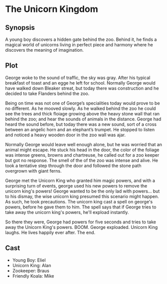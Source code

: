 # The Unicorn Kingdom

## Synopsis

A young boy discovers a hidden gate behind the zoo.
Behind it, he finds a magical world of unicorns living in perfect piece and harmony where he discovers the meaning of imagination.

## Plot

George woke to the sound of traffic, the sky was gray.
After his typical breakfast of toast and an egge he left for school.
Normally George would have walked down Bleaker streat, but today there was construction and he decided to take Flanders behind the zoo.

Being on time was not one of George’s specialities today would prove to be no different.
As he mooved slowly.
As he walked behind the zoo he could see the trees and thick floiage growing above the heavy stone wall that ran behind the zoo; and hear the sounds of animals in the distance.
George had heard the sound before, but today there was a new sound, sort of a cross between an angelic horn and an elephant’s trumpet.
He stopped to listen and noticed a heavy wooden door in the zoo wall was ajar.

Normally George would leave well enough alone, but he was worried that an animal might escape.
He stuck his head in the door, the color of the foliage was intense greens, browns and chartreuse, he called out for a zoo keeper but got no response.
The smell of the of the zoo was intense and alive.
He took a tentative step through the door and followed the stone path overgrown with giant ferns.

George met the Unicorn King who granted him magic powers, and with a surprising turn of events, george used his new powers to remove the unicorn king's powers! George wanted to be the only lad with powers... but to his dismay, the wise unicorn king presumed this scenario might happen. As such, he took precautions. The unicorn king cast a spell on george's powers, before he gave them to him. The spell says that if George tries to take away the unicorn king's powers, he'll expload instantly.

So there they were, George had powers for five seconds and tries to take away the Unicorn King's powers.
BOOM. George exploaded. Unicorn King laughs. He lives happily ever after.
The end.

## Cast

* Young Boy: Eliel
* Unicorn King: Alan
* Zookeeper: Braus
* Friendly Koala: Mike
